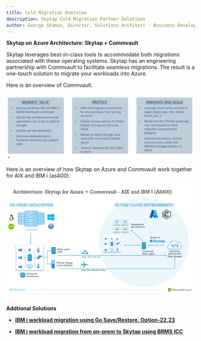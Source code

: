 ```yaml
---
title: Cold Migration Overview
description: Skytap Cold Migration Partner Solutions
author: George Stamos, Director, Solutions Architect - Business Development
---
```


**Skytap on Azure Architecture: Skytap + Commvault**

Skytap leverages best-in-class tools to accommodate both migrations
associated with these operating systems. Skytap has an engineering
partnership with Commvault to facilitate seamless migrations. The result
is a one-touch solution to migrate your workloads into Azure.

Here is an overview of Commvault.

<img src="../migrationmedia/media/image7.png">

Here is an overview of how Skytap on Azure and Commvault work together
for AIX and IBM i (as400).

<img src="../migrationmedia/media/image8.png">

<BR>
<BR>

**Addtional Solutions**

- **[IBM i workload migration using Go Save/Restore, Option-22,23](GoSave/ibmimigrationwithgosave.md)**

- **[IBM i workload migration from on-prem to Skytap using BRMS ICC](BRMS/ibmiworkloadmigration.md)**
